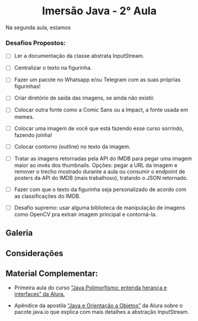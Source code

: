 <h1 align="center"> Imersão Java - 2° Aula </h1>

Na segunda aula, estamos

<h3>Desafios Propostos:</h3>

- [ ] Ler a documentação da classe abstrata InputStream.

- [ ] Centralizar o texto na figurinha.

- [ ] Fazer um pacote no Whatsapp e/ou Telegram com as suas próprias figurinhas!

- [ ] Criar diretório de saída das imagens, se ainda não existir.

- [ ] Colocar outra fonte como a Comic Sans ou a Impact, a fonte usada em memes.

- [ ] Colocar uma imagem de você que está fazendo esse curso sorrindo, fazendo joinha!

- [ ] Colocar contorno (outline) no texto da imagem.

- [ ] Tratar as imagens retornadas pela API do IMDB para pegar uma imagem maior ao invés dos thumbnails. Opções: pegar a URL da imagem e remover o trecho mostrado durante a aula ou consumir o endpoint de posters da API do IMDB (mais trabalhoso), tratando o JSON retornado.

- [ ] Fazer com que o texto da figurinha seja personalizado de acordo com as classificações do IMDB.

- [ ] Desafio supremo: usar alguma biblioteca de manipulação de imagens como OpenCV pra extrair imagem principal e contorná-la.

<h2>Galeria</h2>



<h2>Considerações</h2>



<h2>Material Complementar:</h2>

- Primeira aula do curso [“Java Polimorfismo: entenda herança e interfaces” da Alura.](https://www.alura.com.br/conteudo/java-heranca-interfaces-polimorfismo)

- Apêndice da apostila [“Java e Orientação a Objetos”](https://www.alura.com.br/apostila-java-orientacao-objetos/apendice-pacote-java-io) da Alura sobre o pacote java.io que explica com mais detalhes a abstração InputStream.
